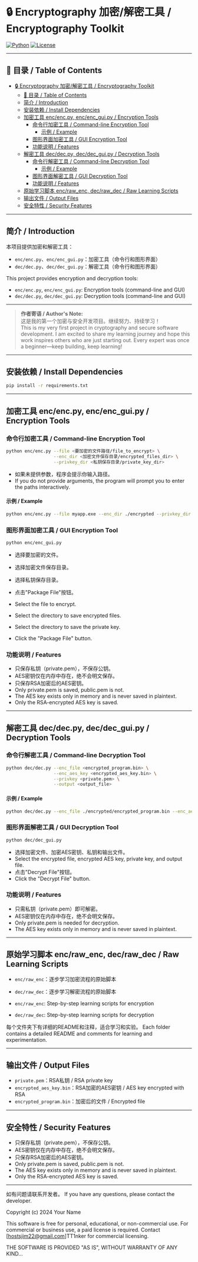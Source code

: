 # 🔒 Encryptography 加密/解密工具 / Encryptography Toolkit

[![Python](https://img.shields.io/badge/Python-3.7%2B-blue?logo=python)](https://www.python.org/) [![License](https://img.shields.io/badge/license-MIT-green)](LICENSE)



---

## 📖 目录 / Table of Contents
- [🔒 Encryptography 加密/解密工具 / Encryptography Toolkit](#-encryptography-加密解密工具--encryptography-toolkit)
  - [📖 目录 / Table of Contents](#-目录--table-of-contents)
  - [简介 / Introduction](#简介--introduction)
  - [安装依赖 / Install Dependencies](#安装依赖--install-dependencies)
  - [加密工具 enc/enc.py, enc/enc\_gui.py / Encryption Tools](#加密工具-encencpy-encenc_guipy--encryption-tools)
    - [命令行加密工具 / Command-line Encryption Tool](#命令行加密工具--command-line-encryption-tool)
      - [示例 / Example](#示例--example)
    - [图形界面加密工具 / GUI Encryption Tool](#图形界面加密工具--gui-encryption-tool)
    - [功能说明 / Features](#功能说明--features)
  - [解密工具 dec/dec.py, dec/dec\_gui.py / Decryption Tools](#解密工具-decdecpy-decdec_guipy--decryption-tools)
    - [命令行解密工具 / Command-line Decryption Tool](#命令行解密工具--command-line-decryption-tool)
      - [示例 / Example](#示例--example-1)
    - [图形界面解密工具 / GUI Decryption Tool](#图形界面解密工具--gui-decryption-tool)
    - [功能说明 / Features](#功能说明--features-1)
  - [原始学习脚本 enc/raw\_enc, dec/raw\_dec / Raw Learning Scripts](#原始学习脚本-encraw_enc-decraw_dec--raw-learning-scripts)
  - [输出文件 / Output Files](#输出文件--output-files)
  - [安全特性 / Security Features](#安全特性--security-features)

---

## 简介 / Introduction

本项目提供加密和解密工具：
- `enc/enc.py`、`enc/enc_gui.py`：加密工具（命令行和图形界面）
- `dec/dec.py`、`dec/dec_gui.py`：解密工具（命令行和图形界面）

This project provides encryption and decryption tools:
- `enc/enc.py`, `enc/enc_gui.py`: Encryption tools (command-line and GUI)
- `dec/dec.py`, `dec/dec_gui.py`: Decryption tools (command-line and GUI)

---

> **作者寄语 / Author's Note:**  
> 这是我的第一个加密与安全开发项目。继续努力、持续学习！  
> This is my very first project in cryptography and secure software development. I am excited to share my learning journey and hope this work inspires others who are just starting out. Every expert was once a beginner—keep building, keep learning!

---

## 安装依赖 / Install Dependencies

```bash
pip install -r requirements.txt
```

---

## 加密工具 enc/enc.py, enc/enc_gui.py / Encryption Tools

### 命令行加密工具 / Command-line Encryption Tool
```bash
python enc/enc.py --file <要加密的文件路径/file_to_encrypt> \
                  --enc_dir <加密文件保存目录/encrypted_files_dir> \
                  --privkey_dir <私钥保存目录/private_key_dir>
```
- 如果未提供参数，程序会提示你输入路径。
- If you do not provide arguments, the program will prompt you to enter the paths interactively.

#### 示例 / Example
```bash
python enc/enc.py --file myapp.exe --enc_dir ./encrypted --privkey_dir ./key
```

### 图形界面加密工具 / GUI Encryption Tool
```bash
python enc/enc_gui.py
```
- 选择要加密的文件。
- 选择加密文件保存目录。
- 选择私钥保存目录。
- 点击"Package File"按钮。

- Select the file to encrypt.
- Select the directory to save encrypted files.
- Select the directory to save the private key.
- Click the "Package File" button.

### 功能说明 / Features
- 只保存私钥（private.pem），不保存公钥。
- AES密钥仅在内存中存在，绝不会明文保存。
- 只保存RSA加密后的AES密钥。
- Only private.pem is saved, public.pem is not.
- The AES key exists only in memory and is never saved in plaintext.
- Only the RSA-encrypted AES key is saved.

---

## 解密工具 dec/dec.py, dec/dec_gui.py / Decryption Tools

### 命令行解密工具 / Command-line Decryption Tool
```bash
python dec/dec.py --enc_file <encrypted_program.bin> \
                  --enc_aes_key <encrypted_aes_key.bin> \
                  --privkey <private.pem> \
                  --output <output_file>
```

#### 示例 / Example
```bash
python dec/dec.py --enc_file ./encrypted/encrypted_program.bin --enc_aes_key ./encrypted/encrypted_aes_key.bin --privkey ./key/private.pem --output ./decrypted_output
```

### 图形界面解密工具 / GUI Decryption Tool
```bash
python dec/dec_gui.py
```
- 选择加密文件、加密AES密钥、私钥和输出文件。
- Select the encrypted file, encrypted AES key, private key, and output file.
- 点击"Decrypt File"按钮。
- Click the "Decrypt File" button.

### 功能说明 / Features
- 只需私钥（private.pem）即可解密。
- AES密钥仅在内存中存在，绝不会明文保存。
- Only private.pem is needed for decryption.
- The AES key exists only in memory and is never saved in plaintext.

---

## 原始学习脚本 enc/raw_enc, dec/raw_dec / Raw Learning Scripts

- `enc/raw_enc`：逐步学习加密流程的原始脚本
- `dec/raw_dec`：逐步学习解密流程的原始脚本

- `enc/raw_enc`: Step-by-step learning scripts for encryption
- `dec/raw_dec`: Step-by-step learning scripts for decryption

每个文件夹下有详细的README和注释，适合学习和实验。
Each folder contains a detailed README and comments for learning and experimentation.

---

## 输出文件 / Output Files
- `private.pem`：RSA私钥 / RSA private key
- `encrypted_aes_key.bin`：RSA加密的AES密钥 / AES key encrypted with RSA
- `encrypted_program.bin`：加密后的文件 / Encrypted file

---

## 安全特性 / Security Features
- 只保存私钥（private.pem），不保存公钥。
- AES密钥仅在内存中存在，绝不会明文保存。
- 只保存RSA加密后的AES密钥。
- Only private.pem is saved, public.pem is not.
- The AES key exists only in memory and is never saved in plaintext.
- Only the RSA-encrypted AES key is saved.

---

如有问题请联系开发者。
If you have any questions, please contact the developer.

Copyright (c) 2024 Your Name

This software is free for personal, educational, or non-commercial use.
For commercial or business use, a paid license is required.
Contact [hostsjim22@gmail.com]TT1nker for commercial licensing.

THE SOFTWARE IS PROVIDED \"AS IS\", WITHOUT WARRANTY OF ANY KIND...